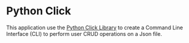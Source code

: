 # Python Click

This application use the [Python Click Library](https://pypi.org/project/click/) to create a Command Line Interface (CLI) to perform user CRUD operations on a Json file.
